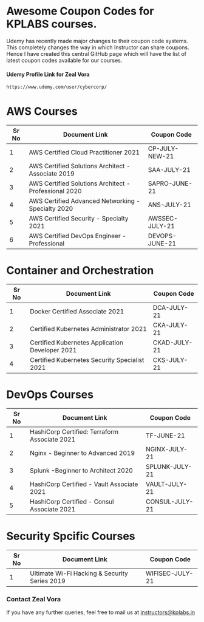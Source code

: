 # Awesome Coupon Codes for KPLABS courses.

Udemy has recently made major changes to their coupon code systems. This completely changes the way in which Instructor can share coupons. Hence I have created this central GitHub page which will have the list of latest coupon codes available for our courses.

#### Udemy Profile Link for Zeal Vora

```sh
https://www.udemy.com/user/cybercorp/
```

# AWS Courses 

| Sr No | Document Link | Coupon Code |
| ------ | ------ | ------ |
| 1 |AWS Certified Cloud Practitioner 2021 | CP-JULY-NEW-21	 | 
| 2 |AWS Certified Solutions Architect - Associate  2019| SAA-JULY-21 |
| 3 |AWS Certified Solutions Architect - Professional 2020 | SAPRO-JUNE-21 |
| 4 |AWS Certified Advanced Networking - Specialty 2020 | ANS-JULY-21 |
| 5 |AWS Certified Security - Specialty 2021 | AWSSEC-JULY-21 |
| 6 |AWS Certified DevOps Engineer - Professional | DEVOPS-JUNE-21 |

# Container and Orchestration

| Sr No | Document Link | Coupon Code |
| ------ | ------ | ------ |
| 1 | Docker Certified Associate 2021 | DCA-JULY-21 | 
| 2 | Certified Kubernetes Administrator 2021 | CKA-JULY-21	 | 
| 3 | Certified Kubernetes Application Developer 2021 | CKAD-JULY-21 | 
| 4 | Certified Kubernetes Security Specialist 2021 | CKS-JULY-21 | 

# DevOps Courses

| Sr No | Document Link | Coupon Code |
| ------ | ------ | ------ |
| 1 | HashiCorp Certified: Terraform Associate 2021 | TF-JUNE-21 | 
| 2 | Nginx - Beginner to Advanced 2019 | NGINX-JULY-21 | 
| 3 | Splunk  -Beginner to Architect 2020 | SPLUNK-JULY-21 | 
| 4 | HashiCorp Certified - Vault Associate 2021 | VAULT-JULY-21 | 
| 5 | HashiCorp Certified - Consul Associate 2021 | CONSUL-JULY-21	 | 


# Security Spcific Courses

| Sr No | Document Link | Coupon Code |
| ------ | ------ | ------ |
| 1 | Ultimate Wi-Fi Hacking & Security Series 2019 | WIFISEC-JULY-21 | 


### Contact Zeal Vora
If you have any further queries, feel free to mail us at instructors@kplabs.in
